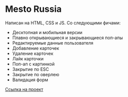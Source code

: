 # Mesto Russia

Написан на HTML, CSS и JS. Со следующими фичами:

- Десктопная и мобильная версии
- Плавно открывающиеся и закрывающиеся поп-апы
- Редактируемые данные пользователя
- Добавление карточек
- Удаление карточек
- Лайк карточки
- Поп-ап с картинкой
- Закрытие по ESC
- Закрытие по оверлею
- Валидация форм

[Ссылка на проект](https://3kvakz.github.io/mesto/)
